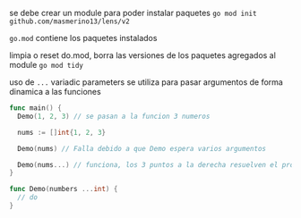 se debe crear un module para poder instalar paquetes
`go mod init github.com/masmerino13/lens/v2`

`go.mod` contiene los paquetes instalados

limpia o reset do.mod, borra las versiones de los paquetes agregados al module
`go mod tidy`


uso de `...` variadic parameters
se utiliza para pasar argumentos de forma dinamica a las funciones

```go
func main() {
  Demo(1, 2, 3) // se pasan a la funcion 3 numeros

  nums := []int{1, 2, 3}

  Demo(nums) // Falla debido a que Demo espera varios argumentos

  Demo(nums...) // funciona, los 3 puntos a la derecha resuelven el problema
}

func Demo(numbers ...int) {
  // do
}

```

